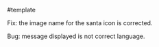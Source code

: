 #template

Fix: the image name for the santa icon is corrected.

Bug: message displayed is not correct language.
